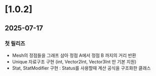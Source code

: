# [1.0.2]
## 2025-07-17
### 첫 릴리즈

- Mesh의 정점들을 그래프 삼아 정점 A에서 정점 B 까지의 거리 반환
- Unique 자료구조 구현 (int, Vector2Int, Vector3Int 만 기본 지원)
- Stat, StatModifier 구현 : Status를 사용할때 계산 공식을 구조화한 클래스
